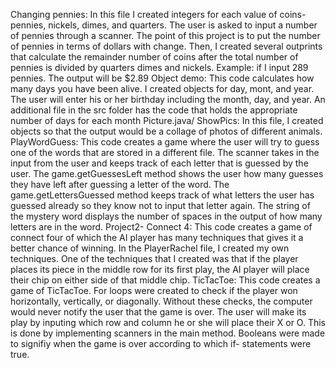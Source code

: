 Changing pennies: In this file I created integers for each value of coins- pennies, nickels, dimes, and quarters. The user is asked to input a number of pennies through a scanner. The point of this project is to put the number of pennies in terms of dollars with change. Then, I created several outprints that calculate the remainder number of coins after the total number of pennies is divided by quarters dimes and nickels. Example: if I input 289 pennies. The output will be $2.89
Object demo: This code calculates how many days you have been alive. I created objects for day, mont, and year. The user will enter his or her birthday including the month, day, and year. An additional file in the src folder has the code that holds the appropriate number of days for each month 
Picture.java/ ShowPics: In this file, I created objects so that the output would be a collage of photos of different animals. 
PlayWordGuess: This code creates a game where the user will try to guess one of the words that are stored in a different file. The scanner takes in the input from the user and keeps track of each letter that is guessed by the user. The game.getGuessesLeft method shows the user how many guesses they have left after guessing a letter of the word. The game.getLettersGuessed method keeps track of what letters the user has guessed already so they know not to input that letter again. The string of the mystery word displays the number of spaces in the output of how many letters are in the word.
Project2- Connect 4: This code creates a game of connect four of which the AI player has many techniques that gives it a better chance of winning. In the PlayerRachel file, I created my own techniques. One of the techniques that I created was that if the player places its piece in the middle row for its first play, the AI player will place their chip on either side of that middle chip. 
TicTacToe: This code creates a game of TicTacToe. For loops were created to check if the player won horizontally, vertically, or diagonally. Without these checks, the computer would never notify the user that the game is over. The user will make its play by inputing which row and column he or she will place their X or O. This is done by implementing scanners in the main method. Booleans were made to signifiy when the game is over according to which if- statements were true.
